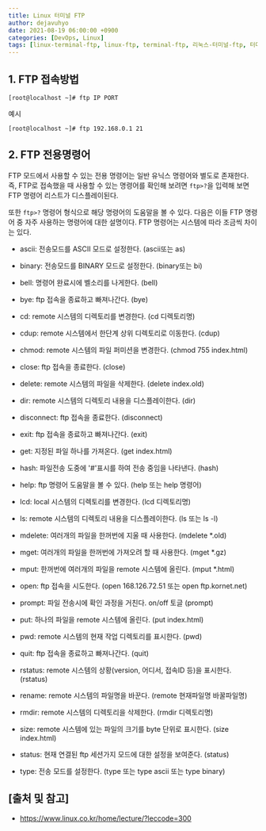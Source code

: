 ```yaml
---
title: Linux 터미널 FTP
author: dejavuhyo
date: 2021-08-19 06:00:00 +0900
categories: [DevOps, Linux]
tags: [linux-terminal-ftp, linux-ftp, terminal-ftp, 리눅스-터미널-ftp, 터미널-ftp, 리눅스-ftp]
---
```


## 1. FTP 접속방법

```shell
[root@localhost ~]# ftp IP PORT
```

예시

```shell
[root@localhost ~]# ftp 192.168.0.1 21
```

## 2. FTP 전용명령어
FTP 모드에서 사용할 수 있는 전용 명령어는 일반 유닉스 명령어와 별도로 존재한다. 즉, FTP로 접속했을 때 사용할 수 있는 명령어를 확인해 보려면 ```ftp>?```을 입력해 보면 FTP 명령어 리스트가 디스플레이된다.

또한 ```ftp>?``` 명령어 형식으로 해당 명령어의 도움말을 볼 수 있다. 다음은 이들 FTP 명령어 중 자주 사용하는 명령어에 대한 설명이다. FTP 명령어는 시스템에 따라 조금씩 차이는 있다.

* ascii: 전송모드를 ASCII 모드로 설정한다. (ascii또는 as)

* binary: 전송모드를 BINARY 모드로 설정한다. (binary또는 bi)

* bell: 명령어 완료시에 벨소리를 나게한다. (bell)

* bye: ftp 접속을 종료하고 빠져나간다. (bye)

* cd: remote 시스템의 디렉토리를 변경한다. (cd 디렉토리명)

* cdup: remote 시스템에서 한단계 상위 디렉토리로 이동한다. (cdup)

* chmod: remote 시스템의 파일 퍼미션을 변경한다. (chmod 755 index.html)

* close: ftp 접속을 종료한다. (close)

* delete: remote 시스템의 파일을 삭제한다. (delete index.old)

* dir: remote 시스템의 디렉토리 내용을 디스플레이한다. (dir)

* disconnect: ftp 접속을 종료한다. (disconnect)

* exit: ftp 접속을 종료하고 빠져나간다. (exit)

* get: 지정된 파일 하나를 가져온다. (get index.html)

* hash: 파일전송 도중에 '#'표시를 하여 전송 중임을 나타낸다. (hash)

* help: ftp 명령어 도움말을 볼 수 있다. (help 또는 help 명령어)

* lcd: local 시스템의 디렉토리를 변경한다. (lcd 디렉토리명)

* ls: remote 시스템의 디렉토리 내용을 디스플레이한다. (ls 또는 ls -l)

* mdelete: 여러개의 파일을 한꺼번에 지울 때 사용한다. (mdelete *.old)

* mget: 여러개의 파일을 한꺼번에 가져오려 할 때 사용한다. (mget *.gz)

* mput: 한꺼번에 여러개의 파일을 remote 시스템에 올린다. (mput *.html)

* open: ftp 접속을 시도한다. (open 168.126.72.51 또는 open ftp.kornet.net)

* prompt: 파일 전송시에 확인 과정을 거친다. on/off 토글 (prompt)

* put: 하나의 파일을 remote 시스템에 올린다. (put index.html)

* pwd: remote 시스템의 현재 작업 디렉토리를 표시한다. (pwd)

* quit: ftp 접속을 종료하고 빠져나간다. (quit)

* rstatus: remote 시스템의 상황(version, 어디서, 접속ID 등)을 표시한다. (rstatus)

* rename: remote 시스템의 파일명을 바꾼다. (remote 현재파일명 바꿀파일명)

* rmdir: remote 시스템의 디렉토리을 삭제한다. (rmdir 디렉토리명)

* size: remote 시스템에 있는 파일의 크기를 byte 단위로 표시한다. (size index.html)

* status: 현재 연결된 ftp 세션가지 모드에 대한 설정을 보여준다. (status)

* type: 전송 모드를 설정한다. (type 또는 type ascii 또는 type binary)

## [출처 및 참고]
* <https://www.linux.co.kr/home/lecture/?leccode=300>
